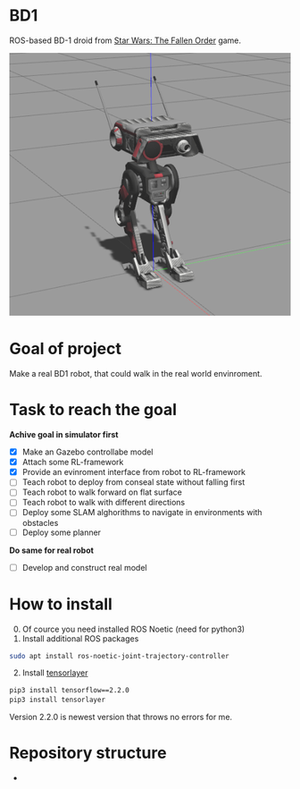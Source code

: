 # BD1
ROS-based BD-1 droid from [Star Wars: The Fallen Order](https://en.wikipedia.org/wiki/Star_Wars_Jedi:_Fallen_Order) game.

![BD1 Gazebo](doc/images/bd1_gazebo.png)

# Goal of project
Make a real BD1 robot, that could walk in the real world envinroment.

# Task to reach the goal
 **Achive goal in simulator first**
  - [x] Make an Gazebo controllabe model
  - [x] Attach some RL-framework
  - [x] Provide an evinroment interface from robot to RL-framework
  - [ ] Teach robot to deploy from conseal state without falling first
  - [ ] Teach robot to walk forward on flat surface
  - [ ] Teach robot to walk with different directions
  - [ ] Deploy some SLAM alghorithms to navigate in environments with obstacles
  - [ ] Deploy some planner
 
 **Do same for real robot**
  - [ ] Develop and construct real model 

# How to install
0. Of cource you need installed ROS Noetic (need for python3)
1. Install additional ROS packages
```bash
sudo apt install ros-noetic-joint-trajectory-controller
```
2. Install [tensorlayer](https://github.com/tensorlayer/tensorlayer)
```bash
pip3 install tensorflow==2.2.0
pip3 install tensorlayer
```
Version 2.2.0 is newest version that throws no errors for me.

# Repository structure
 - 
